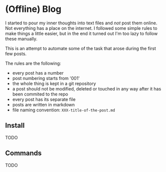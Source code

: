 # (Offline) Blog

I started to pour my inner thoughts into text files and _not_ post them online.
Not everything has a place on the internet. I followed some simple rules to make
things a little easier, but in the end it turned out I'm too lazy to follow
these manually.

This is an attempt to automate some of the task that arose during the first few
posts.

The rules are the following:

* every post has a number
* post numbering starts from '001'
* the whole thing is kept in a git repository
* a post should not be modified, deleted or touched in any way after it has been
commited to the repo
* every post has its separate file
* posts are written in markdown
* file naming convention: `XXX-title-of-the-post.md`

## Install

TODO

## Commands

TODO